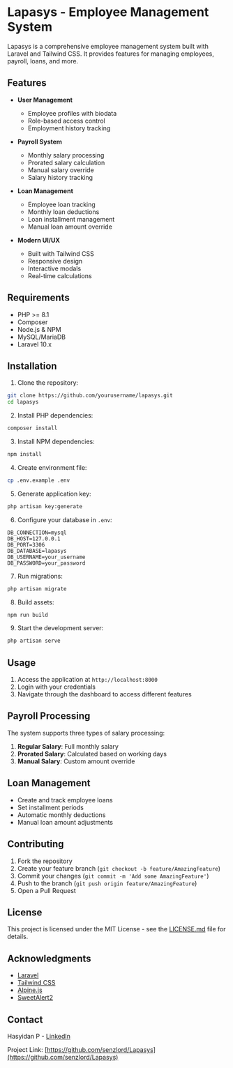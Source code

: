# Lapasys - Employee Management System

Lapasys is a comprehensive employee management system built with Laravel and Tailwind CSS. It provides features for managing employees, payroll, loans, and more.

## Features

- **User Management**
  - Employee profiles with biodata
  - Role-based access control
  - Employment history tracking

- **Payroll System**
  - Monthly salary processing
  - Prorated salary calculation
  - Manual salary override
  - Salary history tracking

- **Loan Management**
  - Employee loan tracking
  - Monthly loan deductions
  - Loan installment management
  - Manual loan amount override

- **Modern UI/UX**
  - Built with Tailwind CSS
  - Responsive design
  - Interactive modals
  - Real-time calculations

## Requirements

- PHP >= 8.1
- Composer
- Node.js & NPM
- MySQL/MariaDB
- Laravel 10.x

## Installation

1. Clone the repository:
```bash
git clone https://github.com/yourusername/lapasys.git
cd lapasys
```

2. Install PHP dependencies:
```bash
composer install
```

3. Install NPM dependencies:
```bash
npm install
```

4. Create environment file:
```bash
cp .env.example .env
```

5. Generate application key:
```bash
php artisan key:generate
```

6. Configure your database in `.env`:
```env
DB_CONNECTION=mysql
DB_HOST=127.0.0.1
DB_PORT=3306
DB_DATABASE=lapasys
DB_USERNAME=your_username
DB_PASSWORD=your_password
```

7. Run migrations:
```bash
php artisan migrate
```

8. Build assets:
```bash
npm run build
```

9. Start the development server:
```bash
php artisan serve
```

## Usage

1. Access the application at `http://localhost:8000`
2. Login with your credentials
3. Navigate through the dashboard to access different features

## Payroll Processing

The system supports three types of salary processing:
1. **Regular Salary**: Full monthly salary
2. **Prorated Salary**: Calculated based on working days
3. **Manual Salary**: Custom amount override

## Loan Management

- Create and track employee loans
- Set installment periods
- Automatic monthly deductions
- Manual loan amount adjustments

## Contributing

1. Fork the repository
2. Create your feature branch (`git checkout -b feature/AmazingFeature`)
3. Commit your changes (`git commit -m 'Add some AmazingFeature'`)
4. Push to the branch (`git push origin feature/AmazingFeature`)
5. Open a Pull Request

## License

This project is licensed under the MIT License - see the [LICENSE.md](LICENSE.md) file for details.

## Acknowledgments

- [Laravel](https://laravel.com)
- [Tailwind CSS](https://tailwindcss.com)
- [Alpine.js](https://alpinejs.dev)
- [SweetAlert2](https://sweetalert2.github.io)

## Contact

Hasyidan P - [LinkedIn](https://www.linkedin.com/in/hasyidanparamananda/)

Project Link: [https://github.com/senzlord/Lapasys](https://github.com/senzlord/Lapasys)
